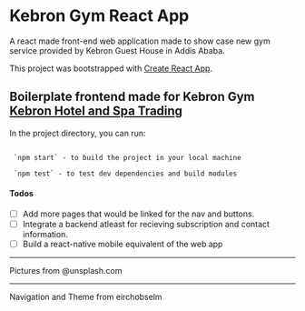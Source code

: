 # Kebron Gym React App 
A react made front-end web application made to show case new gym service provided by Kebron Guest House in Addis Ababa.

This project was bootstrapped with [Create React App](https://github.com/facebook/create-react-app).

## Boilerplate frontend made for Kebron Gym [Kebron Hotel and Spa Trading](http://www.kebronguesthouse.com/)
In the project directory, you can run:
```

 `npm start` - to build the project in your local machine

 `npm test` - to test dev dependencies and build modules

```

#### Todos

- [ ] Add more pages that would be linked for the nav and buttons.
- [ ] Integrate a backend atleast for recieving subscription and contact information.
- [ ] Build a react-native mobile equivalent of the web app

-------------------------------
Pictures from @unsplash.com 

-------------------------------
Navigation and Theme from eirchobselm

